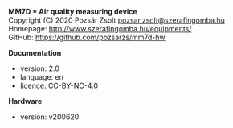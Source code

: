 **MM7D * Air quality measuring device**  
Copyright (C) 2020 Pozsár Zsolt <pozsar.zsolt@szerafingomba.hu>  
Homepage: <http://www.szerafingomba.hu/equipments/>  
GitHub: <https://github.com/pozsarzs/mm7d-hw>

**Documentation**

- version:             2.0
- language:            en
- licence:             CC-BY-NC-4.0

**Hardware**

 - version:            v200620
